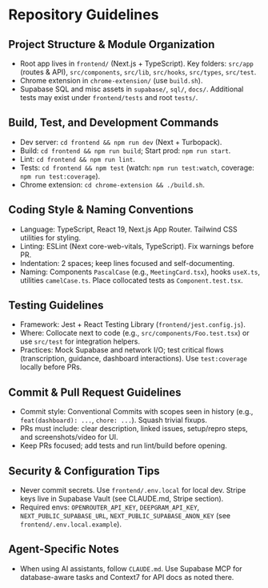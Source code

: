 # Repository Guidelines

## Project Structure & Module Organization
- Root app lives in `frontend/` (Next.js + TypeScript). Key folders: `src/app` (routes & API), `src/components`, `src/lib`, `src/hooks`, `src/types`, `src/test`.
- Chrome extension in `chrome-extension/` (use `build.sh`).
- Supabase SQL and misc assets in `supabase/`, `sql/`, `docs/`. Additional tests may exist under `frontend/tests` and root `tests/`.

## Build, Test, and Development Commands
- Dev server: `cd frontend && npm run dev` (Next + Turbopack).
- Build: `cd frontend && npm run build`; Start prod: `npm run start`.
- Lint: `cd frontend && npm run lint`.
- Tests: `cd frontend && npm test` (watch: `npm run test:watch`, coverage: `npm run test:coverage`).
- Chrome extension: `cd chrome-extension && ./build.sh`.

## Coding Style & Naming Conventions
- Language: TypeScript, React 19, Next.js App Router. Tailwind CSS utilities for styling.
- Linting: ESLint (Next core-web-vitals, TypeScript). Fix warnings before PR.
- Indentation: 2 spaces; keep lines focused and self-documenting.
- Naming: Components `PascalCase` (e.g., `MeetingCard.tsx`), hooks `useX.ts`, utilities `camelCase.ts`. Place collocated tests as `Component.test.tsx`.

## Testing Guidelines
- Framework: Jest + React Testing Library (`frontend/jest.config.js`).
- Where: Collocate next to code (e.g., `src/components/Foo.test.tsx`) or use `src/test` for integration helpers.
- Practices: Mock Supabase and network I/O; test critical flows (transcription, guidance, dashboard interactions). Use `test:coverage` locally before PRs.

## Commit & Pull Request Guidelines
- Commit style: Conventional Commits with scopes seen in history (e.g., `feat(dashboard): ...`, `chore: ...`). Squash trivial fixups.
- PRs must include: clear description, linked issues, setup/repro steps, and screenshots/video for UI.
- Keep PRs focused; add tests and run lint/build before opening.

## Security & Configuration Tips
- Never commit secrets. Use `frontend/.env.local` for local dev. Stripe keys live in Supabase Vault (see CLAUDE.md, Stripe section).
- Required envs: `OPENROUTER_API_KEY`, `DEEPGRAM_API_KEY`, `NEXT_PUBLIC_SUPABASE_URL`, `NEXT_PUBLIC_SUPABASE_ANON_KEY` (see `frontend/.env.local.example`).

## Agent-Specific Notes
- When using AI assistants, follow `CLAUDE.md`. Use Supabase MCP for database-aware tasks and Context7 for API docs as noted there.
